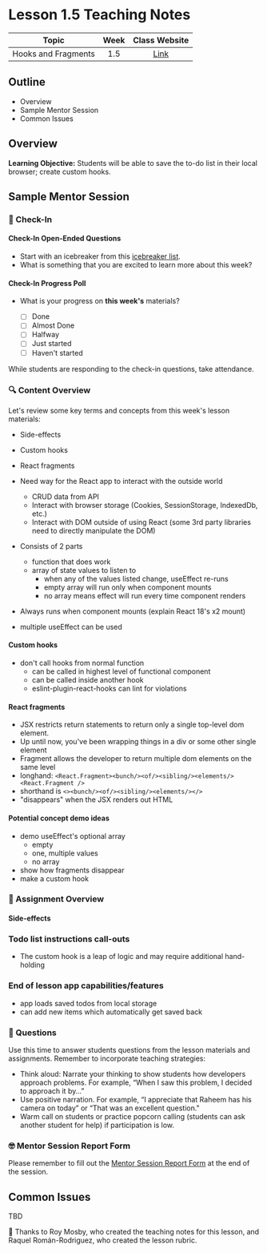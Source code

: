 # Lesson 1.5 Teaching Notes 

| **Topic** | **Week** | **Class Website** |
| :---: | :---: | :---: |
| Hooks and Fragments | 1.5 | [Link](https://learn.codethedream.org/) |

## Outline 
- Overview
- Sample Mentor Session
- Common Issues

## Overview 

**Learning Objective:** Students will be able to save the to-do list in their local browser; create custom hooks. 

## Sample Mentor Session 

### :wave: Check-In

#### Check-In Open-Ended Questions 

- Start with an icebreaker from this [icebreaker list](https://docs.google.com/document/d/1WbwKn8B5GfRueq7Zbw0zx_k15aqyIqIs23i_WHI-pPI/edit?usp=sharing). 
- What is something that you are excited to learn more about this week? 

#### Check-In Progress Poll 

- What is your progress on **this week's** materials?

  - [ ] Done
  - [ ] Almost Done
  - [ ] Halfway
  - [ ] Just started
  - [ ] Haven't started

While students are responding to the check-in questions, take attendance. 

### :mag: Content Overview 

Let's review some key terms and concepts from this week's lesson materials: 
 
- Side-effects
- Custom hooks
- React fragments

- Need way for the React app to interact with the outside world
  - CRUD data from API
  - Interact with browser storage (Cookies, SessionStorage, IndexedDb, etc.)
  - Interact with DOM outside of using React (some 3rd party libraries need to directly manipulate the DOM)
- Consists of 2 parts
  - function that does work
  - array of state values to listen to
    - when any of the values listed change, useEffect re-runs
    - empty array will run only when component mounts
    - no array means effect will run every time component renders
- Always runs when component mounts (explain React 18's x2 mount)
- multiple useEffect can be used

#### Custom hooks

- don't call hooks from normal function
  - can be called in highest level of functional component
  - can be called inside another hook
  - eslint-plugin-react-hooks can lint for violations

#### React fragments

- JSX restricts return statements to return only a single top-level dom element.
- Up until now, you've been wrapping things in a div or some other single element
- Fragment allows the developer to return multiple dom elements on the same level
- longhand: `<React.Fragment><bunch/><of/><sibling/><elements/><React.Fragment />`
- shorthand is `<><bunch/><of/><sibling/><elements/></>`
- "disappears" when the JSX renders out HTML

#### Potential concept demo ideas

- demo useEffect's optional array
  - empty
  - one, multiple values
  - no array
- show how fragments disappear
- make a custom hook
 
### :notebook: Assignment Overview

#### Side-effects

### Todo list instructions call-outs

- The custom hook is a leap of logic and may require additional hand-holding

### End of lesson app capabilities/features

- app loads saved todos from local storage
- can add new items which automatically get saved back

### :thinking: Questions 

Use this time to answer students questions from the lesson materials and assignments. Remember to incorporate teaching strategies:

  - Think aloud: Narrate your thinking to show students how developers approach problems. For example, “When I saw this problem, I decided to approach it by…”
  - Use positive narration. For example, “I appreciate that Raheem has his camera on today” or “That was an excellent question."
  - Warm call on students or practice popcorn calling (students can ask another student for help) if participation is low.

### :nerd_face: Mentor Session Report Form 

Please remember to fill out the [Mentor Session Report Form](https://airtable.com/shrp0jjRtoMyTXRzh) at the end of the session.

## Common Issues 

TBD

:crown: Thanks to Roy Mosby, who created the teaching notes for this lesson, and Raquel Román-Rodriguez, who created the lesson rubric. 
